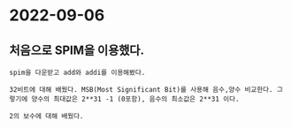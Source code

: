 # 2022-09-06
## 처음으로 SPIM을 이용했다.
    spim을 다운받고 add와 addi를 이용해봤다.

    32비트에 대해 배웠다. MSB(Most Significant Bit)를 사용해 음수,양수 비교한다. 그렇기에 양수의 최대값은 2**31 -1 (0포함), 음수의 최소값은 2**31 이다.

    2의 보수에 대해 배웠다.